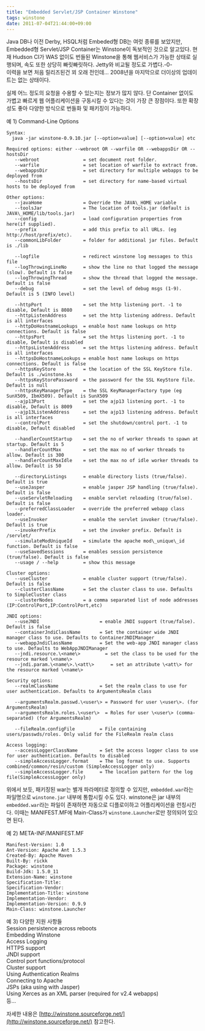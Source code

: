 ```yaml
---
title: "Embedded Servlet/JSP Container Winstone"
tags: winstone
date: 2011-07-04T21:44:00+09:00
---
```


Java DB나 이전 Derby, HSQL처럼 Embeded형 DB는 여럿 종류를 보았지만, Embedded형 Servlet/JSP Container는 Winstone이 독보적인 것으로 알고있다. 현재 Hudson CI가 WAS 없이도 번들된 Winstone을 통해 웹서비스가 가능한 상태로 실행되며, 속도 또한 상당히 빠릿빠릿하다. Jetty와 비교될 정도로 가볍다.-0-  
이력을 보면 처음 릴리즈된건 꾀 오래 전인데... 2008년을 마지막으로 더이상의 업데이트는 없는 상태이다.  
  
실제 어느 정도의 요청을 수용할 수 있는지는 정보가 많지 않다. 단 Container 없이도 가볍고 빠르게 웹 어플리케이션을 구동시킬 수 있다는 것이 가장 큰 장점이다. 또한 확장성도 좋아 다양한 방식으로 번들화 및 패키징이 가능하다.  
  
  
예 1) Command-Line Options
```
Syntax:  
  java -jar winstone-0.9.10.jar [--option=value] [--option=value] etc  
  
Required options: either --webroot OR --warfile OR --webappsDir OR --hostsDir  
   --webroot                = set document root folder.  
   --warfile                = set location of warfile to extract from.  
   --webappsDir             = set directory for multiple webapps to be deployed from  
   --hostsDir               = set directory for name-based virtual hosts to be deployed from  
  
Other options:  
   --javaHome               = Override the JAVA\_HOME variable  
   --toolsJar               = The location of tools.jar (default is JAVA\_HOME/lib/tools.jar)   
   --config                 = load configuration properties from here(if supplied).  
   --prefix                 = add this prefix to all URLs. (eg http://host/prefix/etc).  
   --commonLibFolder        = folder for additional jar files. Default is ./lib  
      
   --logfile                = redirect winstone log messages to this file  
   --logThrowingLineNo      = show the line no that logged the message (slow). Default is false  
   --logThrowingThread      = show the thread that logged the message. Default is false  
   --debug                  = set the level of debug msgs (1-9). Default is 5 (INFO level)  
  
   --httpPort               = set the http listening port. -1 to disable, Default is 8080  
   --httpListenAddress      = set the http listening address. Default is all interfaces  
   --httpDoHostnameLookups  = enable host name lookups on http connections. Default is false  
   --httpsPort              = set the https listening port. -1 to disable, Default is disabled  
   --httpsListenAddress     = set the https listening address. Default is all interfaces  
   --httpsDoHostnameLookups = enable host name lookups on https connections. Default is false  
   --httpsKeyStore          = the location of the SSL KeyStore file. Default is ./winstone.ks  
   --httpsKeyStorePassword  = the password for the SSL KeyStore file. Default is null  
   --httpsKeyManagerType    = the SSL KeyManagerFactory type (eg SunX509, IbmX509). Default is SunX509  
   --ajp13Port              = set the ajp13 listening port. -1 to disable, Default is 8009  
   --ajp13ListenAddress     = set the ajp13 listening address. Default is all interfaces  
   --controlPort            = set the shutdown/control port. -1 to disable, Default disabled  
  
   --handlerCountStartup    = set the no of worker threads to spawn at startup. Default is 5  
   --handlerCountMax        = set the max no of worker threads to allow. Default is 300  
   --handlerCountMaxIdle    = set the max no of idle worker threads to allow. Default is 50  
  
   --directoryListings      = enable directory lists (true/false). Default is true  
   --useJasper              = enable jasper JSP handling (true/false). Default is false  
   --useServletReloading    = enable servlet reloading (true/false). Default is false  
   --preferredClassLoader   = override the preferred webapp class loader.  
   --useInvoker             = enable the servlet invoker (true/false). Default is true  
   --invokerPrefix          = set the invoker prefix. Default is /servlet/  
   --simulateModUniqueId    = simulate the apache mod\_unique\_id function. Default is false  
   --useSavedSessions       = enables session persistence (true/false). Default is false  
   --usage / --help         = show this message  
      
Cluster options:  
   --useCluster             = enable cluster support (true/false). Default is false  
   --clusterClassName       = Set the cluster class to use. Defaults to SimpleCluster class  
   --clusterNodes           = a comma separated list of node addresses (IP:ControlPort,IP:ControlPort,etc)  
  
JNDI options:  
   --useJNDI                      = enable JNDI support (true/false). Default is false  
   --containerJndiClassName       = Set the container wide JNDI manager class to use. Defaults to ContainerJNDIManager  
   --webappJndiClassName          = Set the web-app JNDI manager class to use. Defaults to WebAppJNDIManager  
   --jndi.resource.\<name\>         = set the class to be used for the resource marked \<name\>  
   --jndi.param.\<name\>.\<att\>      = set an attribute \<att\> for the resource marked \<name\>  
  
Security options:  
   --realmClassName               = Set the realm class to use for user authentication. Defaults to ArgumentsRealm class  
  
   --argumentsRealm.passwd.\<user\> = Password for user \<user\>. (for ArgumentsRealm)  
   --argumentsRealm.roles.\<user\>  = Roles for user \<user\> (comma-separated) (for ArgumentsRealm)  
  
   --fileRealm.configFile         = File containing users/passwds/roles. Only valid for the FileRealm realm class  
  
Access logging:  
   --accessLoggerClassName        = Set the access logger class to use for user authentication. Defaults to disabled  
   --simpleAccessLogger.format    = The log format to use. Supports combined/common/resin/custom (SimpleAccessLogger only)  
   --simpleAccessLogger.file      = The location pattern for the log file(SimpleAccessLogger only)  
```
  
위에서 보듯, 패키징된 war는 별개 파라메터로 정의할 수 있지만, `embedded.war`라는 파일명으로 `winstone.jar` 내부에 통합시킬 수도 있다. winstone은 jar 내부의 `embedded.war`라는 파일이 존재하면 자동으로 디플로이하고 어플리케이션을 런칭시킨다. 이때는 MANIFEST.MF에 Main-Class가 `winstone.Launcher`로만 정의되어 있으면 된다.  
  
예 2) META-INF/MANIFEST.MF  
```
Manifest-Version: 1.0  
Ant-Version: Apache Ant 1.5.3   
Created-By: Apache Maven  
Built-By: rickk  
Package: winstone  
Build-Jdk: 1.5.0_11  
Extension-Name: winstone  
Specification-Title:   
Specification-Vendor:   
Implementation-Title: winstone  
Implementation-Vendor:   
Implementation-Version: 0.9.9  
Main-Class: winstone.Launcher  
```
  
예 3) 다양한 지원 사항들  
Session persistence across reboots  
Embedding Winstone  
Access Logging  
HTTPS support  
JNDI support  
Control port functions/protocol  
Cluster support  
Using Authentication Realms  
Connecting to Apache  
JSPs (aka using with Jasper)  
Using Xerces as an XML parser (required for v2.4 webapps)  
등...  

  
  
자세한 내용은 [http://winstone.sourceforge.net/](http://winstone.sourceforge.net/) 참고한다.  
  
